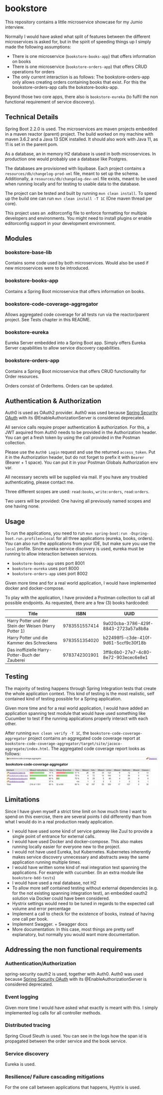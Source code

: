 # bookstore
This repository contains a little microservice showcase for my Jumio interview.

Normally I would have asked what split of features between the different microservices is asked for, but in the spirit of speeding things up I simply made the following assumptions:
- There is one microservice (`bookstore-books-app`) that offers information on books
- There is one microservice (`bookstore-orders-app`) that offers CRUD operations for orders
- The only current interaction is as follows: The bookstore-orders-app only allows creating orders containing books that exist. For this the bookstore-orders-app calls the bokstore-books-app.

Beyond those two core apps, there also is `bookstore-eureka` (to fulfil the non functional requirement of service discovery).

## Technical Details
Spring Boot 2.2.0 is used. The microservices are maven projects embedded in a maven reactor (parent) project.
The build worked on my machine with maven 3.6.2 and a Java 13 SDK installed.
It should also work with Java 11, as 11 is set in the parent pom.

As a database, an in memory H2 database is used in both microservices.
In production one would probably use a database like Postgres.

The databases are provisioned with liquibase.
Each project contains a `resources/db/changelog-prod-xml` file, meant to set up the schema.
Additionally, a `resources/db/changelog-dev-xml` file exists, meant to be used when running locally and for testing to usable data to the database.

The project can be tested and built by running `mvn clean install`.
To speed up the build one can run `mvn clean install -T 1C` (One maven thread per core).

This project uses an .editorconfig file to enforce formatting for multiple developers and environments.
You might need to install plugins or enable editorconfig support in your development environment.

## Modules
### bookstore-base-lib
Contains some code used by both microservices.
Would also be used if new microservices were to be introduced.

### bookstore-books-app
Contains a Spring Boot microservice that offers information on books.

### bookstore-code-coverage-aggregator
Allows aggregated code coverage for all tests run via the reactor/parent project. See Tests chapter in this README.

### bookstore-eureka
Eureka Server embedded into a Spring Boot app.
Simply offers Eureka Server capabilities to allow service discovery capabilities.

### bookstore-orders-app
Contains a Spring Boot microservice that offers CRUD functionality for Order resources.

Orders consist of OrderItems. Orders can be updated.

## Authentication & Authorization
Auth0 is used as OAuth2 provider.
Auth0 was used because [Spring Security OAuth](https://spring.io/blog/2019/11/14/spring-security-oauth-2-0-roadmap-update) with its @EnableAuthorizationServer is considered deprecated.

All service calls require proper authentication & authorization.
For this, a JWT axquired from Auth0 needs to be provided in the Authorization header.
You can get a fresh token by using the call provided in the Postman collection.

Please use the `Auth0 Login` request and use the returned `access_token`.
Put it in the Authorization header, but do not forget to prefix it with `Bearer ` (Bearer + 1 space).
You can put it in your Postman Globals Authorization env var.

All necessary secrets will be supplied via mail.
If you have any troubled authenticating, please contact me.

Three different scopes are used: `read:books`, `write:orders`, `read:orders`.

Two users will be provided: One having all previously named scopes and one having none.

## Usage
To run the applications, you need to run `mvn spring-boot:run -Dspring-boot.run.profiles=local` for all three applications (eureka, books, orders).
You can also run the applications from your IDE, but make sure you use the `local` profile.
Since eureka service discovery is used, eureka must be running to allow interaction between services.

- `bookstore-books-app` uses port 8001
- `bookstore-eureka` uses port 8000
- `bookstore-orders-app` uses port 8002

Given more time and for a real world application, I would have implemented docker and docker-compose.

To play with the application, I have provided a Postman collection to call all possible endpoints.
As requested, there are a few (3) books hardcoded:

| Title  | ISBN | UUID |
| --- | --- |--- |
| Harry Potter und der Stein der Weisen (Harry Potter 1) | 9783551557414 | 9a020cba-3786-429f-8843-2723a57a8b8a |
| Harry Potter und die Kammer des Schreckens | 9783551354020 | b22498f5-c3de-410f-9d61-5ccf9c30f18b |
| Das inoffizielle Harry-Potter-Buch der Zauberei | 9783742301901 | 3ff8c6b0-27e7-4c80-8e72-903ecec6e8e1 |

## Testing
The majority of testing happens through Spring Integration tests that create the whole application context.
This kind of testing is the most realistic, self contained kind of testing possible for a Spring application.

Given more time and for a real world application, I would have added an application spanning test module that would have used something like Cucumber to test if the running applications properly interact with each other.

After running `mvn clean verify -T 1C`, the `bookstore-code-coverage-aggregator` project contains an aggregated code coverage report at `bookstore-code-coverage-aggregator/target/site/jacoco-aggregate/index.html`.
The aggregated code coverage report looks as follows:
![Aggregated Code Coverage report](images/bookstore-code-coverage-aggregator.png)

## Limitations
Since I have given myself a strict time limit on how much time I want to spend on this exercise, there are several points I did differently than from what I would do in a real production ready application.
- I would have used some kind of service gateway like Zuul to provide a single point of entrance for external calls.
- I would have used Docker and docker-compose. This also makes running locally easier for everyone new to the project.
- I would not have used Eureka, but Kubernetes. Kubernetes inherently makes service discovery unnecessary and abstracts away the same application running multiple times.
- I would have written some kind of real integration test spanning the applications. For example with cucumber. (In an extra module like `bookstore-bdd-tests`)
- I would have used a real database, not H2
- To allow more self contained testing without external dependencies (e.g. for the not existing spanning integration test), an embedded oauth2 solution via Docker could have been considered.
- Hystrix settings would need to be tuned in regards to the expected call volume and error percentage
- Implement a call to check for the existence of books, instead of having one call per book.
- Implement Swagger. + Swagger docs
- More documentation: In this case, most things are pretty self explanatory, but normally you would want more documentation.

## Addressing the non functional requirements
### Authentication/Authorization
spring-security oauth2 is used, together with Auth0. Auth0 was used because [Spring Security OAuth](https://spring.io/blog/2019/11/14/spring-security-oauth-2-0-roadmap-update) with its @EnableAuthorizationServer is considered deprecated.
### Event logging
Given more time I would have asked what exactly is meant with this.
I simply implemented log calls for all controller methods.
### Distributed tracing
Spring Cloud Sleuth is used. You can see in the logs how the span id is propagated between the order service and the book service.
### Service discovery
Eureka is used.
### Resilience/ Failure cascading mitigations
For the one call between applications that happens, Hystrix is used.